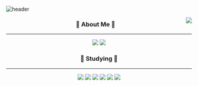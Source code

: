 <!-- <header align="center">

![header](https://capsule-render.vercel.app/api?type=waving&color=FFFFFF&height=300&section=header&text=Welcome&fontSize=90&animation=fadeIn&fontAlignY=38&desc=Injae's%20Github!&descAlignY=51&descAlign=62)

<p align="center">
  
<img align="right" src="https://github-readme-stats.vercel.app/api/top-langs/?username=llinjae&theme=dracula&exclude_repo=Computer-Science-Engineering&layout=compact&langs_count=10" />

<div align="center">
  <h2>About me</h2>

---

<a href="https://github.com/llinjae"><img src="https://img.shields.io/badge/Github-181717?style=flat-square&logo=github&logoColor=white"/></a>
<a href="https://velog.io/@dldlswognqh"><img src="https://img.shields.io/badge/Velog-3DDC84?style=flat-square&logo=velog&logoColor=white"/></a>


  <h2>Studying</h2>

---

<span><img src="https://img.shields.io/badge/HTML5-E34F26?style=flat-square&logo=html5&logoColor=white"/></span>
<span><img src="https://img.shields.io/badge/CSS3-1572B6?style=flat-square&logo=css3&logoColor=white"/></span>
<span><img src="https://img.shields.io/badge/Javascript-F7DF1E?style=flat-square&logo=javascript&logoColor=white"/></span>
<span><img src="https://img.shields.io/badge/Typescript-3178C6?style=flat-square&logo=typescript&logoColor=white"/></span>
<span><img src="https://img.shields.io/badge/React-61DAFB?style=flat-square&logo=react&logoColor=white"/></span>
<span><img src="https://img.shields.io/badge/Vue.js-4FC08D?style=flat-square&logo=vue.js&logoColor=white"/></span>
</div> -->

![header](https://capsule-render.vercel.app/api?type=waving&color=FFFFFF&height=300&section=header&text=Welcome&fontSize=90&animation=fadeIn&fontAlignY=38&desc=Injae's%20Github!&descAlignY=51&descAlign=62)

<img align="right" src="https://github-readme-stats.vercel.app/api/top-langs/?username=llinjae&theme=dracula&exclude_repo=Computer-Science-Engineering&layout=compact&langs_count=10" />

<p align="center">

<div align="center">
  
  
  ### 🗼 About Me 🗼
  
  ---
  
  <a href="https://github.com/llinjae"><img src="https://img.shields.io/badge/Github-181717?style=flat-square&logo=github&logoColor=white"/></a>
<a href="https://velog.io/@dldlswognqh"><img src="https://img.shields.io/badge/Velog-3DDC84?style=flat-square&logo=velog&logoColor=white"/></a>
  
  ### 🗼 Studying 🗼
  
  ---
  
  <span><img src="https://img.shields.io/badge/HTML5-E34F26?style=flat-square&logo=html5&logoColor=white"/></span>
<span><img src="https://img.shields.io/badge/CSS3-1572B6?style=flat-square&logo=css3&logoColor=white"/></span>
<span><img src="https://img.shields.io/badge/Javascript-F7DF1E?style=flat-square&logo=javascript&logoColor=white"/></span>
<span><img src="https://img.shields.io/badge/Typescript-3178C6?style=flat-square&logo=typescript&logoColor=white"/></span>
<span><img src="https://img.shields.io/badge/React-61DAFB?style=flat-square&logo=react&logoColor=white"/></span>
<span><img src="https://img.shields.io/badge/Vue.js-4FC08D?style=flat-square&logo=vue.js&logoColor=white"/></span>
